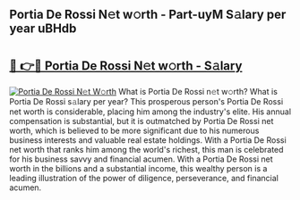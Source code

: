 ## Portia De Rossi N𝚎t w𝚘rth - Part-uyM S𝚊lary per year uBHdb

# <h2><a href="http://gc5alu.nevu.top/?p=Portia+De+Rossi">🔗 👉🔴 Portia De Rossi N𝚎t w𝚘rth - S𝚊lary</a></h2>

[![Portia De Rossi N𝚎t W𝚘rth](https://i.imgur.com/Oavwk0R.jpeg)](http://gc5alu.nevu.top/?p=Portia+De+Rossi)
What is Portia De Rossi n𝚎t w𝚘rth? What is Portia De Rossi s𝚊lary per year?
This prosperous person's Portia De Rossi net worth is considerable, placing him among the industry's elite. His annual compensation is substantial, but it is outmatched by Portia De Rossi net worth, which is believed to be more significant due to his numerous business interests and valuable real estate holdings. With a Portia De Rossi net worth that ranks him among the world's richest, this man is celebrated for his business savvy and financial acumen. With a Portia De Rossi net worth in the billions and a substantial income, this wealthy person is a leading illustration of the power of diligence, perseverance, and financial acumen.
